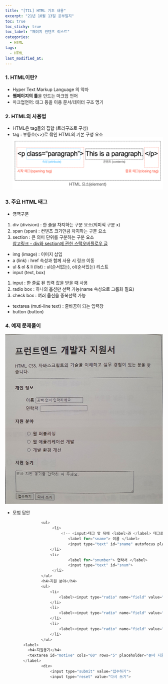 ```yaml
---
title: "[TIL] HTML 기초 내용"
excerpt: "21년 10월 13일 공부일지"
toc: true
toc_sticky: true
toc_label: "페이지 컨텐츠 리스트"
categories:
  - HTML
tags:
  - HTML
last_modified_at:
---
```


### **1. HTML이란?**

- Hyper Text Markup Language 의 약자
- **웹페이지의 틀**을 만드는 마크업 언어
- 마크업언어: 태그 등을 이용 문서/데이터 구조 명기 

### **2. HTML의 사용법**

- HTML은 tag들의 집합 (트리구조로 구성)
- tag : 부등호(<>)로 묶인 HTML의 기본 구성 요소
  ![](./images/2021-10-13-image.png)

### **3. 주요 HTML 태그**

- 영역구분

1. div (division) : 한 줄을 차지하는 구분 요소(의미적 구분 x)
2. span (span) : 컨텐츠 크기만큼 차지하는 구분 요소
3. section : 큰 의미 단위를 구분하는 구분 요소  
   [참고링크 - div와 section에 관한 스택오버플로우 글](https://stackoverflow.com/questions/6939864/what-is-the-difference-between-section-and-div/6941170#6941170)

- img (image) : 이미지 삽입
- a (link) : href 속성과 함께 사용 시 링크 이동
- ul & ol & li (list) : ul(순서없는), ol(순서있는) 리스트
- input (text, box)

1. input : 한 줄로 된 입력 값을 받을 때 사용
2. radio box : 하나의 옵션만 선택 가능(name 속성으로 그룹화 필요)
3. check box : 여러 옵션을 중복선택 가능

- textarea (muti-line text) : 줄바꿈이 되는 입력창
- button (button)

### **4. 예제 문제풀이**

![](./images/2021-10-13-image2.jpeg)

- 모범 답안

```javascript
				<ul>
					 <li>
						 <!-- <input>태그 앞 뒤에 <label>과 </label> 태그로 묶어도 됩니다 -->
							<label for="sname"> 이름 </label>
							<input type="text" id="sname" autofocus placeholder="공백없이 입력하세요">
					</li>
					<li>
							<label for="snumber"> 연락처 </label>
							<input type="text" id="snum">
					 </li>
				</ul>
				<h4>지원 분야</h4>
				<ul>
					<li>
						<label><input type="radio" name="field" value="an"> 웹 퍼블리싱</label>
					</li>
					<li>
						<label><input type="radio" name="field" value="pd"> 웹 애플리케이션 개발</label>
					</li>
					<li>
						<label><input type="radio" name="field" value="eng"> 개발 환경 개선</label>
					</li>
				</ul>
        <label>
          <h4>지원동기</h4>
          <textarea id="motive" cols="60" rows="5" placeholder="본사 지원 동기를 간략히 써 주세요."></textarea>
        </label>
				<div>
					<input type="submit" value="접수하기">
					<input type="reset" value="다시 쓰기">

```

